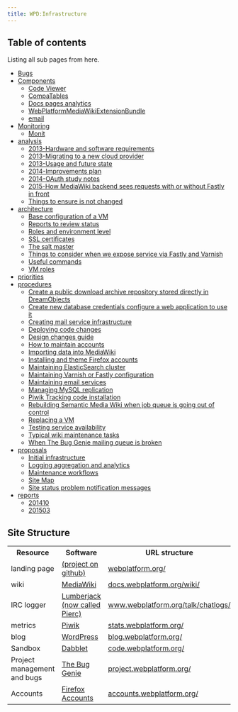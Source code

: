 ```yaml
---
title: WPD:Infrastructure
---
```

<h2><span class="mw-headline" id="Table_of_contents">Table of contents</span></h2>
<p>Listing all sub pages from here.
</p>
<div class="subpagelist">
<ul><li> <a href="/wiki/WPD:Infrastructure/Bugs" title="WPD:Infrastructure/Bugs">Bugs</a></li>
<li> <a href="/wiki/WPD:Infrastructure/Components" title="WPD:Infrastructure/Components">Components</a>
<ul><li> <a href="/wiki/WPD:Infrastructure/Components/Code_Viewer" title="WPD:Infrastructure/Components/Code Viewer">Code Viewer</a></li>
<li> <a href="/wiki/WPD:Infrastructure/Components/CompaTables" title="WPD:Infrastructure/Components/CompaTables">CompaTables</a></li>
<li> <a href="/wiki/WPD:Infrastructure/Components/Docs_pages_analytics" title="WPD:Infrastructure/Components/Docs pages analytics">Docs pages analytics</a></li>
<li> <a href="/wiki/WPD:Infrastructure/Components/WebPlatformMediaWikiExtensionBundle" title="WPD:Infrastructure/Components/WebPlatformMediaWikiExtensionBundle">WebPlatformMediaWikiExtensionBundle</a></li>
<li> <a href="/wiki/WPD:Infrastructure/Components/email" title="WPD:Infrastructure/Components/email">email</a></li></ul></li>
<li> <a href="/wiki/WPD:Infrastructure/Monitoring" title="WPD:Infrastructure/Monitoring">Monitoring</a>
<ul><li> <a href="/wiki/WPD:Infrastructure/Monitoring/Monit" title="WPD:Infrastructure/Monitoring/Monit">Monit</a></li></ul></li>
<li> <a href="/wiki/WPD:Infrastructure/analysis" title="WPD:Infrastructure/analysis">analysis</a>
<ul><li> <a href="/wiki/WPD:Infrastructure/analysis/2013-Hardware_and_software_requirements" title="WPD:Infrastructure/analysis/2013-Hardware and software requirements">2013-Hardware and software requirements</a></li>
<li> <a href="/wiki/WPD:Infrastructure/analysis/2013-Migrating_to_a_new_cloud_provider" title="WPD:Infrastructure/analysis/2013-Migrating to a new cloud provider">2013-Migrating to a new cloud provider</a></li>
<li> <a href="/wiki/WPD:Infrastructure/analysis/2013-Usage_and_future_state" title="WPD:Infrastructure/analysis/2013-Usage and future state">2013-Usage and future state</a></li>
<li> <a href="/wiki/WPD:Infrastructure/analysis/2014-Improvements_plan" title="WPD:Infrastructure/analysis/2014-Improvements plan">2014-Improvements plan</a></li>
<li> <a href="/wiki/WPD:Infrastructure/analysis/2014-OAuth_study_notes" title="WPD:Infrastructure/analysis/2014-OAuth study notes">2014-OAuth study notes</a></li>
<li> <a href="/wiki/WPD:Infrastructure/analysis/2015-How_MediaWiki_backend_sees_requests_with_or_without_Fastly_in_front" title="WPD:Infrastructure/analysis/2015-How MediaWiki backend sees requests with or without Fastly in front">2015-How MediaWiki backend sees requests with or without Fastly in front</a></li>
<li> <a href="/wiki/WPD:Infrastructure/analysis/Things_to_ensure_is_not_changed" title="WPD:Infrastructure/analysis/Things to ensure is not changed">Things to ensure is not changed</a></li></ul></li>
<li> <a href="/wiki/WPD:Infrastructure/architecture" title="WPD:Infrastructure/architecture">architecture</a>
<ul><li> <a href="/wiki/WPD:Infrastructure/architecture/Base_configuration_of_a_VM" title="WPD:Infrastructure/architecture/Base configuration of a VM">Base configuration of a VM</a></li>
<li> <a href="/wiki/WPD:Infrastructure/architecture/Reports_to_review_status" title="WPD:Infrastructure/architecture/Reports to review status">Reports to review status</a></li>
<li> <a href="/wiki/WPD:Infrastructure/architecture/Roles_and_environment_level" title="WPD:Infrastructure/architecture/Roles and environment level">Roles and environment level</a></li>
<li> <a href="/wiki/WPD:Infrastructure/architecture/SSL_certificates" title="WPD:Infrastructure/architecture/SSL certificates">SSL certificates</a></li>
<li> <a href="/wiki/WPD:Infrastructure/architecture/The_salt_master" title="WPD:Infrastructure/architecture/The salt master">The salt master</a></li>
<li> <a href="/wiki/WPD:Infrastructure/architecture/Things_to_consider_when_we_expose_service_via_Fastly_and_Varnish" title="WPD:Infrastructure/architecture/Things to consider when we expose service via Fastly and Varnish">Things to consider when we expose service via Fastly and Varnish</a></li>
<li> <a href="/wiki/WPD:Infrastructure/architecture/Useful_commands" title="WPD:Infrastructure/architecture/Useful commands">Useful commands</a></li>
<li> <a href="/wiki/WPD:Infrastructure/architecture/VM_roles" title="WPD:Infrastructure/architecture/VM roles">VM roles</a></li></ul></li>
<li> <a href="/wiki/WPD:Infrastructure/priorities" title="WPD:Infrastructure/priorities">priorities</a></li>
<li> <a href="/wiki/WPD:Infrastructure/procedures" title="WPD:Infrastructure/procedures">procedures</a>
<ul><li> <a href="/wiki/WPD:Infrastructure/procedures/Create_a_public_download_archive_repository_stored_directly_in_DreamObjects" title="WPD:Infrastructure/procedures/Create a public download archive repository stored directly in DreamObjects">Create a public download archive repository stored directly in DreamObjects</a></li>
<li> <a href="/wiki/WPD:Infrastructure/procedures/Create_new_database_credentials_configure_a_web_application_to_use_it" title="WPD:Infrastructure/procedures/Create new database credentials configure a web application to use it">Create new database credentials configure a web application to use it</a></li>
<li> <a href="/wiki/WPD:Infrastructure/procedures/Creating_mail_service_infrastructure" title="WPD:Infrastructure/procedures/Creating mail service infrastructure">Creating mail service infrastructure</a></li>
<li> <a href="/wiki/WPD:Infrastructure/procedures/Deploying_code_changes" title="WPD:Infrastructure/procedures/Deploying code changes">Deploying code changes</a></li>
<li> <a href="/wiki/WPD:Infrastructure/procedures/Design_changes_guide" title="WPD:Infrastructure/procedures/Design changes guide">Design changes guide</a></li>
<li> <a href="/wiki/WPD:Infrastructure/procedures/How_to_maintain_accounts" title="WPD:Infrastructure/procedures/How to maintain accounts">How to maintain accounts</a></li>
<li> <a href="/wiki/WPD:Infrastructure/procedures/Importing_data_into_MediaWiki" title="WPD:Infrastructure/procedures/Importing data into MediaWiki">Importing data into MediaWiki</a></li>
<li> <a href="/wiki/WPD:Infrastructure/procedures/Installing_and_theme_Firefox_accounts" title="WPD:Infrastructure/procedures/Installing and theme Firefox accounts">Installing and theme Firefox accounts</a></li>
<li> <a href="/wiki/WPD:Infrastructure/procedures/Maintaining_ElasticSearch_cluster" title="WPD:Infrastructure/procedures/Maintaining ElasticSearch cluster">Maintaining ElasticSearch cluster</a></li>
<li> <a href="/wiki/WPD:Infrastructure/procedures/Maintaining_Varnish_or_Fastly_configuration" title="WPD:Infrastructure/procedures/Maintaining Varnish or Fastly configuration">Maintaining Varnish or Fastly configuration</a></li>
<li> <a href="/wiki/WPD:Infrastructure/procedures/Maintaining_email_services" title="WPD:Infrastructure/procedures/Maintaining email services">Maintaining email services</a></li>
<li> <a href="/wiki/WPD:Infrastructure/procedures/Managing_MySQL_replication" title="WPD:Infrastructure/procedures/Managing MySQL replication">Managing MySQL replication</a></li>
<li> <a href="/wiki/WPD:Infrastructure/procedures/Piwik_Tracking_code_installation" title="WPD:Infrastructure/procedures/Piwik Tracking code installation">Piwik Tracking code installation</a></li>
<li> <a href="/wiki/WPD:Infrastructure/procedures/Rebuilding_Semantic_Media_Wiki_when_job_queue_is_going_out_of_control" title="WPD:Infrastructure/procedures/Rebuilding Semantic Media Wiki when job queue is going out of control">Rebuilding Semantic Media Wiki when job queue is going out of control</a></li>
<li> <a href="/wiki/WPD:Infrastructure/procedures/Replacing_a_VM" title="WPD:Infrastructure/procedures/Replacing a VM">Replacing a VM</a></li>
<li> <a href="/wiki/WPD:Infrastructure/procedures/Testing_service_availability" title="WPD:Infrastructure/procedures/Testing service availability">Testing service availability</a></li>
<li> <a href="/wiki/WPD:Infrastructure/procedures/Typical_wiki_maintenance_tasks" title="WPD:Infrastructure/procedures/Typical wiki maintenance tasks">Typical wiki maintenance tasks</a></li>
<li> <a href="/wiki/WPD:Infrastructure/procedures/When_The_Bug_Genie_mailing_queue_is_broken" title="WPD:Infrastructure/procedures/When The Bug Genie mailing queue is broken">When The Bug Genie mailing queue is broken</a></li></ul></li>
<li> <a href="/wiki/WPD:Infrastructure/proposals" title="WPD:Infrastructure/proposals">proposals</a>
<ul><li> <a href="/wiki/WPD:Infrastructure/proposals/Initial_infrastructure" title="WPD:Infrastructure/proposals/Initial infrastructure">Initial infrastructure</a></li>
<li> <a href="/wiki/WPD:Infrastructure/proposals/Logging_aggregation_and_analytics" title="WPD:Infrastructure/proposals/Logging aggregation and analytics">Logging aggregation and analytics</a></li>
<li> <a href="/wiki/WPD:Infrastructure/proposals/Maintenance_workflows" title="WPD:Infrastructure/proposals/Maintenance workflows">Maintenance workflows</a></li>
<li> <a href="/wiki/WPD:Infrastructure/proposals/Site_Map" title="WPD:Infrastructure/proposals/Site Map">Site Map</a></li>
<li> <a href="/wiki/WPD:Infrastructure/proposals/Site_status_problem_notification_messages" title="WPD:Infrastructure/proposals/Site status problem notification messages">Site status problem notification messages</a></li></ul></li>
<li> <a href="/wiki/WPD:Infrastructure/reports" title="WPD:Infrastructure/reports">reports</a>
<ul><li> <a href="/wiki/WPD:Infrastructure/reports/201410" title="WPD:Infrastructure/reports/201410">201410</a></li>
<li> <a href="/wiki/WPD:Infrastructure/reports/201503" title="WPD:Infrastructure/reports/201503">201503</a></div></li></ul></li></ul>
<h2><span class="mw-headline" id="Site_Structure">Site Structure</span></h2>
<table class="wikitable sortable">
<tr>
<th> Resource
</th>
<th> Software
</th>
<th> URL structure
</th>
<th> Deployed
</th></tr>
<tr>
<td> landing page
</td>
<td> <a rel="nofollow" class="external text" href="https://github.com/webplatform/www.webplatform.org">(project on github)</a>
</td>
<td> <a rel="nofollow" class="external text" href="http://webplatform.org/">webplatform.org/</a>
</td>
<td> yes
</td></tr>
<tr>
<td> wiki
</td>
<td> <a class="external text" href="https://www.mediawiki.org/wiki/MediaWiki">MediaWiki</a>
</td>
<td> <a rel="nofollow" class="external text" href="https://docs.webplatform.org/wiki/">docs.webplatform.org/wiki/</a>
</td>
<td> yes
</td></tr>
<tr>
<td> IRC logger
</td>
<td> <a rel="nofollow" class="external text" href="http://classam.github.io/pierc/">Lumberjack (now called Pierc)</a>
</td>
<td> <a rel="nofollow" class="external text" href="https://www.webplatform.org/talk/chatlogs/">www.webplatform.org/talk/chatlogs/</a>
</td>
<td> yes
</td></tr>
<tr>
<td> metrics
</td>
<td> <a rel="nofollow" class="external text" href="http://piwik.org/">Piwik</a>
</td>
<td> <a rel="nofollow" class="external text" href="https://stats.webplatform.org/">stats.webplatform.org/</a>
</td>
<td> yes
</td></tr>
<tr>
<td> blog
</td>
<td> <a rel="nofollow" class="external text" href="http://wordpress.org/">WordPress</a>
</td>
<td> <a rel="nofollow" class="external text" href="https://blog.webplatform.org/">blog.webplatform.org/</a>
</td>
<td> yes
</td></tr>
<tr>
<td> Sandbox
</td>
<td> <a rel="nofollow" class="external text" href="http://dabblet.com/">Dabblet</a>
</td>
<td> <a rel="nofollow" class="external text" href="http://code.webplatform.org/">code.webplatform.org/</a>
</td>
<td> yes
</td></tr>
<tr>
<td> Project management and bugs
</td>
<td> <a rel="nofollow" class="external text" href="http://www.thebuggenie.com/">The Bug Genie</a>
</td>
<td> <a rel="nofollow" class="external text" href="https://project.webplatform.org/">project.webplatform.org/</a>
</td>
<td> yes
</td></tr>
<tr>
<td> Accounts
</td>
<td> <a rel="nofollow" class="external text" href="https://wiki.mozilla.org/Identity/Firefox_Accounts">Firefox Accounts</a>
</td>
<td> <a rel="nofollow" class="external text" href="https://accounts.webplatform.org/">accounts.webplatform.org/</a>
</td>
<td> yes
</td></tr></table>

<!-- 
NewPP limit report
CPU time usage: 0.055 seconds
Real time usage: 0.077 seconds
Preprocessor visited node count: 13/1000000
Preprocessor generated node count: 28/1000000
Post‐expand include size: 0/2097152 bytes
Template argument size: 0/2097152 bytes
Highest expansion depth: 2/40
Expensive parser function count: 0/100
-->

<!-- 
Transclusion expansion time report (%,ms,calls,template)
100.00%    0.000      1 - -total
-->

<!-- Saved in parser cache with key wpwiki:pcache:idhash:346-0!*!0!!*!*!*!esi=1 and timestamp 20150730201252 and revision id 101200
 -->
